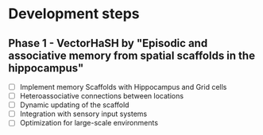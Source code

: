 # Development steps

## Phase 1 - VectorHaSH by "Episodic and associative memory from spatial scaffolds in the hippocampus"

- [ ] Implement memory Scaffolds with Hippocampus and Grid cells
- [ ] Heteroassociative connections between locations
- [ ] Dynamic updating of the scaffold
- [ ] Integration with sensory input systems
- [ ] Optimization for large-scale environments
